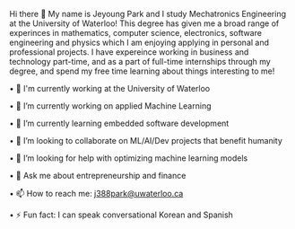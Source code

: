 Hi there 👋
My name is Jeyoung Park and I study Mechatronics Engineering at the University of Waterloo! This degree has given me a broad range of experinces in mathematics, computer science, electronics, software engineering and physics which I am enjoying applying in personal and professional projects. I have expereince working in business and technology part-time, and as a part of full-time internships through my degree, and spend my free time learning about things interesting to me!

• 🏢 I'm currently working at the University of Waterloo

• 🔭 I’m currently working on applied Machine Learning

• 🌱 I’m currently learning embedded software development 

• 👯 I’m looking to collaborate on ML/AI/Dev projects that benefit humanity

• 🤔 I’m looking for help with optimizing machine learning models

• 💬 Ask me about entrepreneurship and finance

• 📫 How to reach me: j388park@uwaterloo.ca

• ⚡ Fun fact: I can speak conversational Korean and Spanish
